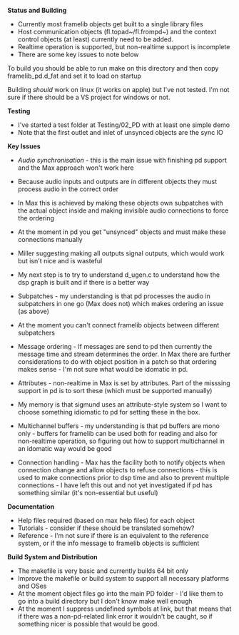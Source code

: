 
**Status and Building**

- Currently most framelib objects get built to a single library files
- Host communication objects (fl.topad~/fl.frompd~) and the context control objects (at least) currently need to be added.
- Realtime operation is supported, but non-realtime support is incomplete  
- There are some key issues to note below 

To build you should be able to run make on this directory and then copy framelib_pd.d_fat and set it to load on startup

Building *should* work on linux (it works on apple) but I've not tested.
I'm not sure if there should be a VS project for windows or not.

**Testing**

- I've started a test folder at Testing/02\_PD with at least one simple demo
- Note that the first outlet and inlet of unsynced objects are the sync IO

**Key Issues**

- *Audio synchronisation* - this is the main issue with finishing pd support and the Max approach won't work here
- Because audio inputs and outputs are in different objects they must process audio in the correct order
- In Max this is achieved by making these objects own subpatches with the actual object inside and making invisible audio connections to force the ordering
- At the moment in pd you get "unsynced" objects and must make these connections manually
- Miller suggesting making all outputs signal outputs, which would work but isn't nice and is wasteful 
- My next step is to try to understand d_ugen.c to understand how the dsp graph is built and if there is a better way

- Subpatches - my understanding is that pd processes the audio in subpatchers in one go (Max does not) which makes ordering an issue (as above)
- At the moment you can't connect framelib objects between different subpatchers

- Message ordering - If messages are send to pd then currently the message time and stream determines the order. In Max there are further considerations to do with object position in a patch so that ordering makes sense - I'm not sure what would be idomatic in pd.

- Attributes - non-realtime in Max is set by attributes. Part of the misssing support in pd is to sort these (which must be supported manually)
- My memory is that sigmund uses an attribute-style system so I want to choose something idiomatic to pd for setting these in the box.

- Multichannel buffers - my understanding is that pd buffers are mono only - buffers for framelib can be used both for reading and also for non-realtime operation, so figuring out how to support multichannel in an idomatic way would be good

- Connection handling - Max has the facility both to notify objects when connection change and allow objects to refuse connections - this is used to make connections prior to dsp time and also to prevent multiple connections - I have left this out and not yet investigated if pd has something similar (it's non-essential but useful)

**Documentation**

- Help files required (based on max help files) for each object
- Tutorials - consider if these should be translated somehow?
- Reference - I'm not sure if there is an equivalent to the reference system, or if the info message to framelib objects is sufficient

**Build System and Distribution**

- The makefile is very basic and currently builds 64 bit only 
- Improve the makefile or build system to support all necessary platforms and OSes
- At the moment object files go into the main PD folder - I'd like them to go into a build directory but I don't know make well enough
- At the moment I suppress undefined symbols at link, but that means that if there was a non-pd-related link error it wouldn't be caught, so if something nicer is possible that would be good.
